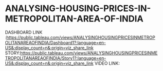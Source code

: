 # ANALYSING-HOUSING-PRICES-IN-METROPOLITAN-AREA-OF-INDIA
DASHBOARD LINK :https://public.tableau.com/views/ANALYSINGHOUSINGPRICESINMETROPOLITANAREAOFINDIA/Dashboard1?:language=en-US&:display_count=n&:origin=viz_share_link
STORY:https://public.tableau.com/views/ANALYSINGHOUSINGPRICESINMETROPOLITANAREAOFINDIA/Story1?:language=en-US&:display_count=n&:origin=viz_share_link
VIDEO LINK:

